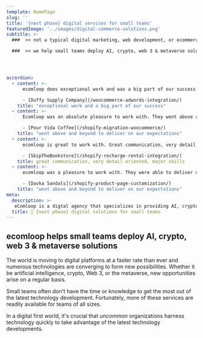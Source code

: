 ```yaml
---
template: HomePage
slug: ''
title: '{next phase} digital services for small teams'
featuredImage: '../images/digital-commerce-solutions.png'
subtitle: >-
  ###  >> not a typical digital marketing, web development, or ecommerce agency

  ###  >> we help small teams deploy AI, crypto, web 3 & metaverse solutions




accordion:
  - content: >-
      ecomloop does exceptional work and was a big part of our success. We will be using him for more projects in the future.

      - [Duffy Supply Company](/woocommerce-adwords-integration/)
    title: "exceptional work and a big part of our success"
  - content: >-
      Ecomloop was an absolute pleasure to work with. They went above and beyond, searching out new requirements we hadn't thought to ensure the project was a success. I very highly recommend working with ecomloop.

      - [Pour Vida Coffee](/shopify-migration-woocommerce/)
    title: "went above and beyond to deliver on our expectations"
  - content: >-
      ecomloop is great to work with. Great communication, very detail oriented, major skills, couldn't be happier with their leadership in developing a shopify store. The store that we are building has an increasing number of components that are being constantly added and ecomloop is able to utilize and incorporate a number of apps to get the job done. They are also very creative problem solvers and have come up with novel solutions along the way.

      - [SkipTheBookstore](/shopify-recharge-rental-integration/)
    title: great communication, very detail oriented, major skills
  - content: >-
      ecomloop was a pleasure to work with. They were able to deliver on the job, building us a new product detail page for our Shopify site. They were communicative and patient and went above and beyond to deliver on our expectations. I would definitely work with ecomloop again.

      - [Davka Sandals](/shopify-product-page-customization/)
    title: "went above and beyond to deliver on our expectations"
meta:
  description: >-
   eComloop is a digtal agency that specializes in providing AI, crypto, Web 3, and metaverse solutions. We work with a variety of small teams to make sure their needs are met. With a focus on the future, ecomloop is adapting to  changing technology transformations.
  title: 🦾 {next phase} digital solutions for small teams
---
```

## ecomloop helps small teams deploy AI, crypto, web 3 & metaverse solutions

The world is moving to digital platforms at a faster rate than ever and numerous technologies are converging to form new possibilities. Whether it be artificial intelligence, crypto, Web 3, or the metaverse, new opportunities arise on a regular basis.

Small teams often don't have the time or knowledge to get the most out of the latest technology development. Fortunately, more of these services are readily available for teams of all sizes.

In a digital first world, it's crucial that *uncommon* organizations harness technology quickly to take advantage of the latest technology developments.
